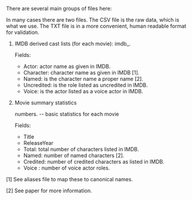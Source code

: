 There are several main groups of files here:

In many cases there are two files. The CSV file is the raw data, which
is what we use. The TXT file is in a more convenient, human readable
format for validation. 

1. IMDB derived cast lists (for each movie):
       imdb_<movie name>.<suffix>

   Fields:
   + Actor: actor name as given in IMDB.
   + Character: character name as given in IMDB [1].
   + Named: is the character name a proper name [2].
   + Uncredited: is the role listed as uncredited in IMDB.
   + Voice: is the actor listed as a voice actor in IMDB.

2. Movie summary statistics 

   numbers.<suffix> -- basic statistics for each movie
      
   Fields:
   + Title
   + ReleaseYear
   + Total: total number of characters listed in IMDB.
   + Named: number of named characters [2]. 
   + Credited: number of credited characters as listed in IMDB.
   + Voice : number of voice actor roles.

[1] See aliases file to map these to canonical names.

[2] See paper for more information.
